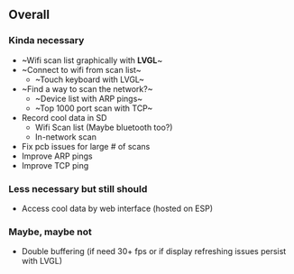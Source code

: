 ## Overall
### Kinda necessary
- ~Wifi scan list graphically with **LVGL**~
- ~Connect to wifi from scan list~
    - ~Touch keyboard with LVGL~
- ~Find a way to scan the network?~
    - ~Device list with ARP pings~
    - ~Top 1000 port scan with TCP~
- Record cool data in SD
    - Wifi Scan list (Maybe bluetooth too?)
    - In-network scan
- Fix pcb issues for large # of scans
- Improve ARP pings
- Improve TCP ping

### Less necessary but still should
- Access cool data by web interface (hosted on ESP)

### Maybe, maybe not
- Double buffering (if need 30+ fps or if display refreshing issues persist with LVGL)
